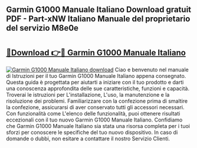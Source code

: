 ## Garmin G1000 Manuale Italiano Download gratuit PDF - Part-xNW Italiano Manuale del proprietario del servizio M8e0e

# <h2><a href="http://dfak11.blite.top/?on=Garmin+G1000+Manuale+Italiano">🔗Download 👉🔴 Garmin G1000 Manuale Italiano</a></h2>

[![Garmin G1000 Manuale Italiano download](https://i.imgur.com/lujVjoI.png)](http://dfak11.blite.top/?on=Garmin+G1000+Manuale+Italiano)
Ciao e benvenuto nel manuale di Istruzioni per il tuo Garmin G1000 Manuale Italiano appena consegnato. Questa guida è progettata per aiutarti a iniziare con il tuo prodotto e darti una conoscenza approfondita delle sue caratteristiche, funzioni e capacità. Troverai le istruzioni per L'installazione, L'uso, la manutenzione e la risoluzione dei problemi. Familiarizzare con la confezione prima di smaltire la confezione, assicurarsi di aver conservato tutti gli accessori necessari. Con funzionalità come L'elenco delle funzionalità, puoi ottenere risultati eccezionali con il tuo nuovo Garmin G1000 Manuale Italiano. Confidiamo che Garmin G1000 Manuale Italiano sia stata una risorsa completa per i tuoi sforzi per conoscere le specifiche del tuo nuovo dispositivo. In caso di domande o dubbi, non esitare a contattare il nostro Servizio Clienti.
